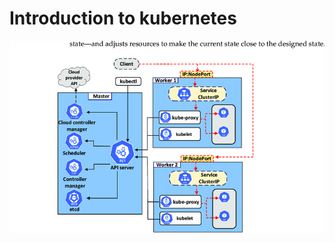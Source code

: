 # Introduction to kubernetes


![Screenshot 2023-02-07 at 7 18 10 PM](../pictures/Kubernetes-architecture-diagrame.png)
